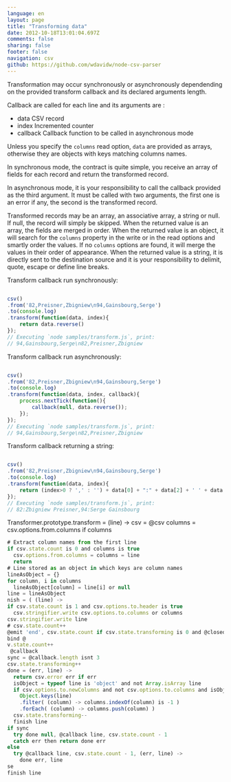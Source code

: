 ```yaml
---
language: en
layout: page
title: "Transforming data"
date: 2012-10-18T13:01:04.697Z
comments: false
sharing: false
footer: false
navigation: csv
github: https://github.com/wdavidw/node-csv-parser
---
```



Transformation may occur synchronously or asynchronously dependending
on the provided transform callback and its declared arguments length.

Callback are called for each line and its arguments are :
*   data      CSV record
*   index     Incremented counter
*   callback  Callback function to be called in asynchronous mode

Unless you specify the `columns` read option, `data` are provided 
as arrays, otherwise they are objects with keys matching columns 
names.

In synchronous mode, the contract is quite simple, you receive an array 
of fields for each record and return the transformed record.

In asynchronous mode, it is your responsibility to call the callback 
provided as the third argument. It must be called with two arguments,
the first one is an error if any, the second is the transformed record.

Transformed records may be an array, an associative array, a 
string or null. If null, the record will simply be skipped. When the 
returned value is an array, the fields are merged in order. 
When the returned value is an object, it will search for 
the `columns` property in the write or in the read options and 
smartly order the values. If no `columns` options are found, 
it will merge the values in their order of appearance. When the 
returned value is a string, it is directly sent to the destination 
source and it is your responsibility to delimit, quote, escape 
or define line breaks.

Transform callback run synchronously:

```javascript

csv()
.from('82,Preisner,Zbigniew\n94,Gainsbourg,Serge')
.to(console.log)
.transform(function(data, index){
    return data.reverse()
});
// Executing `node samples/transform.js`, print:
// 94,Gainsbourg,Serge\n82,Preisner,Zbigniew

```

Transform callback run asynchronously:

```javascript

csv()
.from('82,Preisner,Zbigniew\n94,Gainsbourg,Serge')
.to(console.log)
.transform(function(data, index, callback){
    process.nextTick(function(){
        callback(null, data.reverse());
    });
});
// Executing `node samples/transform.js`, print:
// 94,Gainsbourg,Serge\n82,Preisner,Zbigniew

```

Transform callback returning a string:

```javascript

csv()
.from('82,Preisner,Zbigniew\n94,Gainsbourg,Serge')
.to(console.log)
.transform(function(data, index){
    return (index>0 ? ',' : '') + data[0] + ":" + data[2] + ' ' + data[1];
});
// Executing `node samples/transform.js`, print:
// 82:Zbigniew Preisner,94:Serge Gainsbourg
```

Transformer.prototype.transform = (line) ->
  csv = @csv
  columns = csv.options.from.columns
  if columns

```javascript
# Extract column names from the first line
if csv.state.count is 0 and columns is true
  csv.options.from.columns = columns = line
  return
# Line stored as an object in which keys are column names
lineAsObject = {}
for column, i in columns
  lineAsObject[column] = line[i] or null
line = lineAsObject
nish = ( (line) ->
if csv.state.count is 1 and csv.options.to.header is true
  csv.stringifier.write csv.options.to.columns or columns
csv.stringifier.write line
# csv.state.count++
@emit 'end', csv.state.count if csv.state.transforming is 0 and @closed is true
bind @
v.state.count++
 @callback
sync = @callback.length isnt 3
csv.state.transforming++
done = (err, line) ->
  return csv.error err if err
  isObject = typeof line is 'object' and not Array.isArray line
  if csv.options.to.newColumns and not csv.options.to.columns and isObject
    Object.keys(line)
    .filter( (column) -> columns.indexOf(column) is -1 )
    .forEach( (column) -> columns.push(column) )
  csv.state.transforming--
  finish line
if sync
  try done null, @callback line, csv.state.count - 1
  catch err then return done err
else
  try @callback line, csv.state.count - 1, (err, line) ->
    done err, line
se
finish line
```


